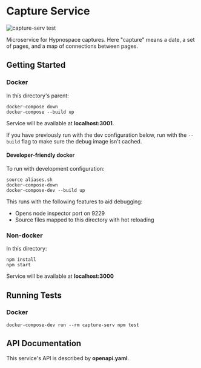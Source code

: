 # Capture Service

![capture-serv test](https://github.com/gbarkway/hypnospace-sitemap/workflows/capture-serv%20test/badge.svg)

Microservice for Hypnospace captures. Here "capture" means a date, a set of pages, and a map of connections between pages.

## Getting Started

### Docker

In this directory's parent:

```
docker-compose down
docker-compose --build up
```

Service will be available at **localhost:3001**.

If you have previously run with the dev configuration below, run with the `--build` flag to make sure the debug image isn't cached.

#### Developer-friendly docker

To run with development configuration:

```
source aliases.sh
docker-compose-down
docker-compose-dev --build up
```

This runs with the following features to aid debugging:

- Opens node inspector port on 9229
- Source files mapped to this directory with hot reloading

### Non-docker

In this directory:

```shell
npm install
npm start
```

Service will be available at **localhost:3000**

## Running Tests

### Docker

```
docker-compose-dev run --rm capture-serv npm test
```

## API Documentation

This service's API is described by **openapi.yaml**.
